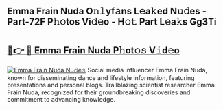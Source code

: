## Emma Frain Nuda O𝚗𝚕yf𝚊ns L𝚎a𝚔ed N𝚞𝚍es - Part-72F P𝚑𝚘tos Vi𝚍𝚎o - H𝚘𝚝 Part L𝚎a𝚔s Gg3Ti

# <h2><a href="http://kf37q8m.oniu.top/?m=Emma+Frain+Nuda">🔗👉 🔴 Emma Frain Nuda P𝚑ot𝚘𝚜 V𝚒d𝚎o</a></h2>

[![Emma Frain Nuda Nu𝚍e𝚜](https://i.imgur.com/0qMVB7G.gif)](http://kf37q8m.oniu.top/?m=Emma+Frain+Nuda)
Social media influencer Emma Frain Nuda, known for disseminating dance and lifestyle information, featuring presentations and personal blogs. Trailblazing scientist researcher Emma Frain Nuda, recognized for their groundbreaking discoveries and commitment to advancing knowledge.  
